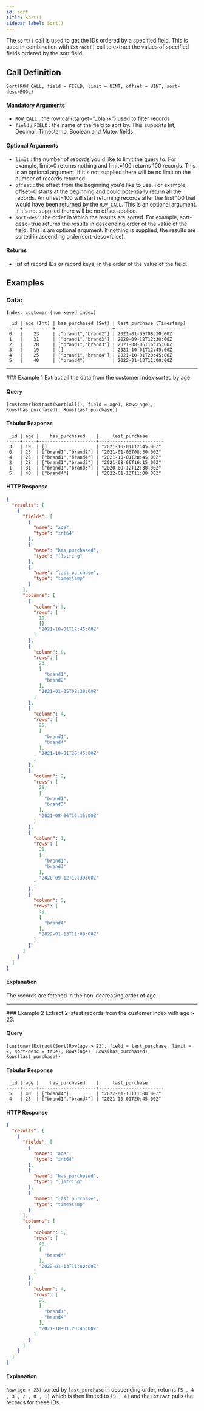```yaml
---
id: sort
title: Sort()
sidebar_label: Sort()
---
```


The `Sort()` call is used to get the IDs ordered by a specified field. This is used in combination with 
`Extract()` call to extract the values of specified fields ordered by the sort field. 

## Call Definition

```pql
Sort(ROW_CALL, field = FIELD, limit = UINT, offset = UINT, sort-desc=BOOL)
```

#### Mandatory Arguments
 - `ROW_CALL` : the [row call](/pql-guide/pql-introduction#row-calls){:target="_blank"} used to filter records
 - `field` / `FIELD` : the name of the field to sort by. This supports Int, Decimal, Timestamp, Boolean and Mutex fields.

#### Optional Arguments
 - `limit` : the number of records you'd like to limit the query to. For example, limit=0 returns nothing and limit=100 returns 100 records. This is an optional argument. If it's not supplied there will be no limit on the number of records returned.
 - `offset` : the offset from the beginning you'd like to use. For example, offset=0 starts at the beginning and could potentially return all the records. An offset=100 will start returning records after the first 100 that would have been returned by the `ROW_CALL`. This is an optional argument. If it's not supplied there will be no offset applied.
 - `sort-desc`: the order in which the results are sorted. For example, sort-desc=true returns the results in descending order of the value of the field. This is am optional argument.
 If nothing is supplied, the results are sorted in ascending order(sort-desc=false).

#### Returns
- list of record IDs or record keys, in the order of the value of the field. 

## Examples

### Data:
```
Index: customer (non keyed index)

 _id | age (Int) | has_purchased (Set) | last_purchase (Timestamp)
-----+-----------+---------------------+---------------------------
 0   |    23     | ["brand1","brand2"] | 2021-01-05T08:30:00Z
 1   |    31     | ["brand1","brand3"] | 2020-09-12T12:30:00Z
 2   |    28     | ["brand1","brand3"] | 2021-08-06T16:15:00Z
 3   |    19     | []                  | 2021-10-01T12:45:00Z
 4   |    25     | ["brand1","brand4"] | 2021-10-01T20:45:00Z
 5   |    40     | ["brand4"]          | 2022-01-13T11:00:00Z
```

<hr>
### Example 1
Extract all the data from the customer index sorted by age

#### Query
```
[customer]Extract(Sort(All(), field = age), Rows(age), Rows(has_purchased), Rows(last_purchase))
```

#### Tabular Response
```
 _id | age |    has_purchased    |     last_purchase
-----+-----+---------------------+------------------------
 3   | 19  | []                  | "2021-10-01T12:45:00Z"
 0   | 23  | ["brand1","brand2"] | "2021-01-05T08:30:00Z"
 4   | 25  | ["brand1","brand4"] | "2021-10-01T20:45:00Z"
 2   | 28  | ["brand1","brand3"] | "2021-08-06T16:15:00Z"
 1   | 31  | ["brand1","brand3"] | "2020-09-12T12:30:00Z"
 5   | 40  | ["brand4"]          | "2022-01-13T11:00:00Z"
```
#### HTTP Response
```json
{
  "results": [
    {
      "fields": [
        {
          "name": "age",
          "type": "int64"
        },
        {
          "name": "has_purchased",
          "type": "[]string"
        },
        {
          "name": "last_purchase",
          "type": "timestamp"
        }
      ],
      "columns": [
        {
          "column": 3,
          "rows": [
            19,
            [],
            "2021-10-01T12:45:00Z"
          ]
        },
        {
          "column": 0,
          "rows": [
            23,
            [
              "brand1",
              "brand2"
            ],
            "2021-01-05T08:30:00Z"
          ]
        },
        {
          "column": 4,
          "rows": [
            25,
            [
              "brand1",
              "brand4"
            ],
            "2021-10-01T20:45:00Z"
          ]
        },
        {
          "column": 2,
          "rows": [
            28,
            [
              "brand1",
              "brand3"
            ],
            "2021-08-06T16:15:00Z"
          ]
        },
        {
          "column": 1,
          "rows": [
            31,
            [
              "brand1",
              "brand3"
            ],
            "2020-09-12T12:30:00Z"
          ]
        },
        {
          "column": 5,
          "rows": [
            40,
            [
              "brand4"
            ],
            "2022-01-13T11:00:00Z"
          ]
        }
      ]
    }
  ]
}
```
#### Explanation
The records are fetched in the non-decreasing order of age. 

<hr>
### Example 2
Extract 2 latest records from the customer index with age > 23.

#### Query
```
[customer]Extract(Sort(Row(age > 23), field = last_purchase, limit = 2, sort-desc = true), Rows(age), Rows(has_purchased), Rows(last_purchase))
```

#### Tabular Response
```
 _id | age |    has_purchased    |     last_purchase
-----+-----+---------------------+------------------------
 5   | 40  | ["brand4"]          | "2022-01-13T11:00:00Z"
 4   | 25  | ["brand1","brand4"] | "2021-10-01T20:45:00Z"
```

#### HTTP Response
```json
{
  "results": [
    {
      "fields": [
        {
          "name": "age",
          "type": "int64"
        },
        {
          "name": "has_purchased",
          "type": "[]string"
        },
        {
          "name": "last_purchase",
          "type": "timestamp"
        }
      ],
      "columns": [
        {
          "column": 5,
          "rows": [
            40,
            [
              "brand4"
            ],
            "2022-01-13T11:00:00Z"
          ]
        },
        {
          "column": 4,
          "rows": [
            25,
            [
              "brand1",
              "brand4"
            ],
            "2021-10-01T20:45:00Z"
          ]
        }
      ]
    }
  ]
}
```

#### Explanation
`Row(age > 23)` sorted by `last_purchase` in descending order, returns `[5 , 4 , 3 , 2 , 0 , 1]` which is then limited to `[5 , 4]` and the `Extract` pulls the 
records for these IDs. 
